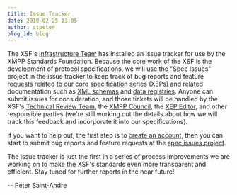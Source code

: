 ```yaml
---
title: Issue Tracker
date: 2010-02-25 13:05
author: stpeter
blog_id: blog
---
```


The XSF's [Infrastructure Team](http://xmpp.org/xsf/teams/infrastructure/) has installed an issue tracker for use by the XMPP Standards Foundation. Because the core work of the XSF is the development of protocol specifications, we will use the "Spec Issues" project in the issue tracker to keep track of bug reports and feature requests related to our core [specification series](http://xmpp.org/extensions/) (XEPs) and related documentation such as [XML schemas](http://xmpp.org/schemas/) and [data registries](http://xmpp.org/registrar/). Anyone can submit issues for consideration, and those tickets will be handled by the XSF's [Technical Review Team](http://xmpp.org/xsf/teams/techreview/), the [XMPP Council](http://xmpp.org/council/), the [XEP Editor](http://xmpp.org/extensions/editor.shtml), and other responsible parties (we're still working out the details about how we will track this feedback and incorporate it into our specifications).

If you want to help out, the first step is to [create an account](http://tracker.xmpp.org/), then you can start to submit bug reports and feature requests at the [spec issues project](http://tracker.xmpp.org/browse/SPEC).

The issue tracker is just the first in a series of process improvements we are working on to make the XSF's standards even more transparent and efficient. Stay tuned for further reports in the near future!

-- Peter Saint-Andre
